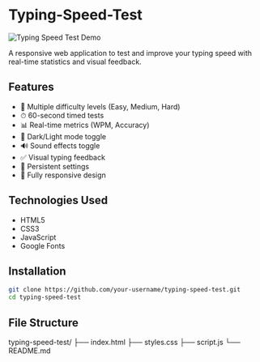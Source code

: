 # Typing-Speed-Test

![Typing Speed Test Demo](demo.gif)

A responsive web application to test and improve your typing speed with real-time statistics and visual feedback.

## Features

- 🎯 Multiple difficulty levels (Easy, Medium, Hard)
- ⏱ 60-second timed tests
- 📊 Real-time metrics (WPM, Accuracy)
- 🎨 Dark/Light mode toggle
- 🔊 Sound effects toggle
- ✅ Visual typing feedback
- 💾 Persistent settings
- 📱 Fully responsive design

## Technologies Used

- HTML5
- CSS3
- JavaScript
- Google Fonts

## Installation

```bash
git clone https://github.com/your-username/typing-speed-test.git
cd typing-speed-test
```

## File Structure
typing-speed-test/
├── index.html
├── styles.css
├── script.js
└── README.md

